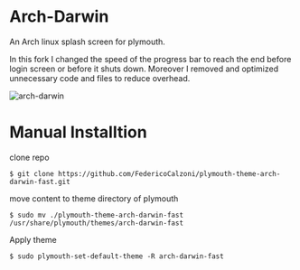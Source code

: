 # **Arch-Darwin**
An Arch linux splash screen for plymouth.

In this fork I changed the speed of the progress bar to reach the end before login screen or before it shuts down. Moreover I removed and optimized unnecessary code and files to reduce overhead.
 
<img src="./preview.gif" alt="arch-darwin">

<!---
# Installation from AUR
- Install and setup [Plymouth](https://wiki.archlinux.org/title/plymouth)
- Install [plymouth-theme-arch-darwin](https://aur.archlinux.org/packages/plymouth-theme-arch-darwin) package from the [AUR](https://aur.archlinux.org)
```
$ yay -S plymouth-theme-arch-darwin
```
(assuming you have yay as your AUR helper)
--->

# Manual Installtion
clone repo
```
$ git clone https://github.com/FedericoCalzoni/plymouth-theme-arch-darwin-fast.git
```

move content to theme directory of plymouth
```
$ sudo mv ./plymouth-theme-arch-darwin-fast /usr/share/plymouth/themes/arch-darwin-fast
```
Apply theme
```
$ sudo plymouth-set-default-theme -R arch-darwin-fast
```
